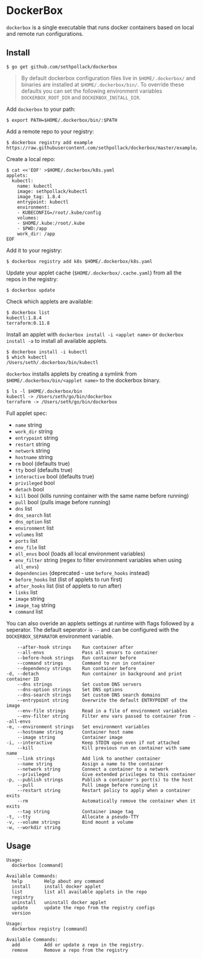 # DockerBox

`dockerbox` is a single executable that runs docker containers based on local and remote run configurations.

## Install

```
$ go get github.com/sethpollack/dockerbox
```

> By default dockerbox configuration files live in `$HOME/.dockerbox/` and binaries are installed at `$HOME/.dockerbox/bin/`. To override these defaults you can set the following environment variables `DOCKERBOX_ROOT_DIR` and `DOCKERBOX_INSTALL_DIR`.


Add `dockerbox` to your path:

```
$ export PATH=$HOME/.dockerbox/bin/:$PATH
```

Add a remote repo to your registry:

```
$ dockerbox registry add example https://raw.githubusercontent.com/sethpollack/dockerbox/master/example/example.yaml
```

Create a local repo:

```
$ cat <<'EOF' >$HOME/.dockerbox/k8s.yaml
applets:
  kubectl:
    name: kubectl
    image: sethpollack/kubectl
    image_tag: 1.8.4
    entrypoint: kubectl
    environment:
    - KUBECONFIG=/root/.kube/config
    volumes:
    - $HOME/.kube:/root/.kube
    - $PWD:/app
    work_dir: /app
EOF
```

Add it to your registry:

```
$ dockerbox registry add k8s $HOME/.dockerbox/k8s.yaml
```

Update your applet cache (`$HOME/.dockerbox/.cache.yaml`) from all the repos in the registry:

```
$ dockerbox update
```

Check which applets are available:

```
$ dockerbox list
kubectl:1.8.4
terraform:0.11.8
```

Install an applet with `dockerbox install -i <applet name>` or `dockerbox install -a` to install all available applets.

```
$ dockerbox install -i kubectl
$ which kubectl
/Users/seth/.dockerbox/bin/kubectl
```

`dockerbox` installs applets by creating a symlink from `$HOME/.dockerbox/bin/<applet name>` to the dockerbox binary.

```
$ ls -l $HOME/.dockerbox/bin
kubectl -> /Users/seth/go/bin/dockerbox
terraform -> /Users/seth/go/bin/dockerbox
```

Full applet spec:

- `name` string
- `work_dir` string
- `entrypoint` string
- `restart` string
- `network` string
- `hostname` string
- `rm` bool (defaults true)
- `tty` bool (defaults true)
- `interactive` bool (defaults true)
- `privileged` bool
- `detach` bool
- `kill` bool (kills running container with the same name before running)
- `pull` bool (pulls image before running)
- `dns` list
- `dns_search` list
- `dns_option` list
- `environment` list
- `volumes` list
- `ports` list
- `env_file` list
- `all_envs` bool (loads all local environment variables)
- `env_filter` string (regex to filter environment variables when using `all_envs`)
- `dependencies` (deprecated - use `before_hooks` instead)
- `before_hooks` list (list of applets to run first)
- `after_hooks` list (list of applets to run after)
- `links` list
- `image` string
- `image_tag` string
- `command` list

You can also overide an applets settings at runtime with flags followed by a seperator. The default seperator is `--` and can be configured with the `DOCKERBOX_SEPARATOR` environment variable.

```
    --after-hook strings    Run container after
    --all-envs              Pass all envars to container
    --before-hook strings   Run container before
    --command strings       Command to run in container
    --dependency strings    Run container before
-d, --detach                Run container in background and print container ID
    --dns strings           Set custom DNS servers
    --dns-option strings    Set DNS options
    --dns-search strings    Set custom DNS search domains
    --entrypoint string     Overwrite the default ENTRYPOINT of the image
    --env-file strings      Read in a file of environment variables
    --env-filter string     Filter env vars passed to container from --all-envs
-e, --environment strings   Set environment variables
    --hostname string       Container host name
    --image string          Container image
-i, --interactive           Keep STDIN open even if not attached
    --kill                  Kill previous run on container with same name
    --link strings          Add link to another container
    --name string           Assign a name to the container
    --network string        Connect a container to a network
    --privileged            Give extended privileges to this container
-p, --publish strings       Publish a container's port(s) to the host
    --pull                  Pull image before running it
    --restart string        Restart policy to apply when a container exits
    --rm                    Automatically remove the container when it exits
    --tag string            Container image tag
-t, --tty                   Allocate a pseudo-TTY
-v, --volume strings        Bind mount a volume
-w, --workdir string
```

## Usage
```
Usage:
  dockerbox [command]

Available Commands:
  help        Help about any command
  install     install docker applet
  list        list all available applets in the repo
  registry
  uninstall   uninstall docker applet
  update      update the repo from the registry configs
  version
```
```
Usage:
  dockerbox registry [command]

Available Commands:
  add         Add or update a repo in the registry.
  remove      Remove a repo from the registry
```
